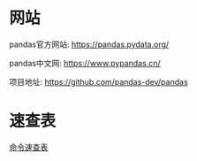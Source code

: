 # 网站

pandas官方网站: <https://pandas.pydata.org/>

pandas中文网:  <https://www.pypandas.cn/>

项目地址: <https://github.com/pandas-dev/pandas>

# 速查表
[命令速查表](./pandas-cheat-sheet/Pandas_Cheat_Sheet.pdf)
